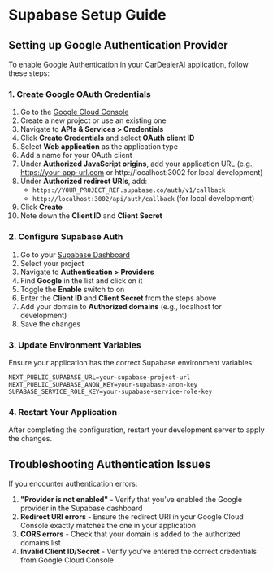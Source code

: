 # Supabase Setup Guide

## Setting up Google Authentication Provider

To enable Google Authentication in your CarDealerAI application, follow these steps:

### 1. Create Google OAuth Credentials

1. Go to the [Google Cloud Console](https://console.cloud.google.com/)
2. Create a new project or use an existing one
3. Navigate to **APIs & Services > Credentials**
4. Click **Create Credentials** and select **OAuth client ID**
5. Select **Web application** as the application type
6. Add a name for your OAuth client
7. Under **Authorized JavaScript origins**, add your application URL (e.g., https://your-app-url.com or http://localhost:3002 for local development)
8. Under **Authorized redirect URIs**, add:
   - `https://YOUR_PROJECT_REF.supabase.co/auth/v1/callback`
   - `http://localhost:3002/api/auth/callback` (for local development)
9. Click **Create**
10. Note down the **Client ID** and **Client Secret**

### 2. Configure Supabase Auth

1. Go to your [Supabase Dashboard](https://app.supabase.io/)
2. Select your project
3. Navigate to **Authentication > Providers**
4. Find **Google** in the list and click on it
5. Toggle the **Enable** switch to on
6. Enter the **Client ID** and **Client Secret** from the steps above
7. Add your domain to **Authorized domains** (e.g., localhost for development)
8. Save the changes

### 3. Update Environment Variables

Ensure your application has the correct Supabase environment variables:

```env
NEXT_PUBLIC_SUPABASE_URL=your-supabase-project-url
NEXT_PUBLIC_SUPABASE_ANON_KEY=your-supabase-anon-key
SUPABASE_SERVICE_ROLE_KEY=your-supabase-service-role-key
```

### 4. Restart Your Application

After completing the configuration, restart your development server to apply the changes.

## Troubleshooting Authentication Issues

If you encounter authentication errors:

1. **"Provider is not enabled"** - Verify that you've enabled the Google provider in the Supabase dashboard
2. **Redirect URI errors** - Ensure the redirect URI in your Google Cloud Console exactly matches the one in your application
3. **CORS errors** - Check that your domain is added to the authorized domains list
4. **Invalid Client ID/Secret** - Verify you've entered the correct credentials from Google Cloud Console 